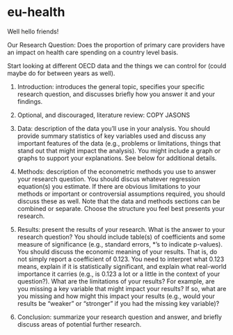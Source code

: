 # eu-health

Well hello friends!

Our Research Question: Does the proportion of primary care providers have an impact on health care spending on a country level basis. 

Start looking at different OECD data and the things we can control for (could maybe do for between years as well).

1) Introduction: introduces the general topic, specifies your specific research question, and discusses briefly how you answer it and your findings.

2) Optional, and discouraged, literature review: COPY JASONS

3) Data: description of the data you’ll use in your analysis. You should provide summary statistics of key variables used and discuss any important features of the data (e.g., problems or limitations, things that stand out that might impact the analysis). You might include a graph or graphs to support your explanations. See below for additional details.

4) Methods: description of the econometric methods you use to answer your research question. You should discus whatever regression equation(s) you estimate. If there are obvious limitations to your methods or important or controversial assumptions required, you should discuss these as well. Note that the data and methods sections can be combined or separate. Choose the structure you feel best presents your research.

5) Results: present the results of your research. What is the answer to your research question? You should include table(s) of coefficients and some measure of significance (e.g., standard errors, *’s to indicate p-values). You should discuss the economic meaning of your results. That is, do not simply report a coefficient of 0.123. You need to interpret what 0.123 means, explain if it is statistically significant, and explain what real-world importance it carries (e.g., is 0.123 a lot or a little in the context of your question?). What are the limitations of your results? For example, are you missing a key variable that might impact your results? If so, what are you missing and how might this impact your results (e.g., would your results be “weaker” or “stronger” if you had the missing key variable)?

6) Conclusion: summarize your research question and answer, and briefly discuss areas of potential further research.
